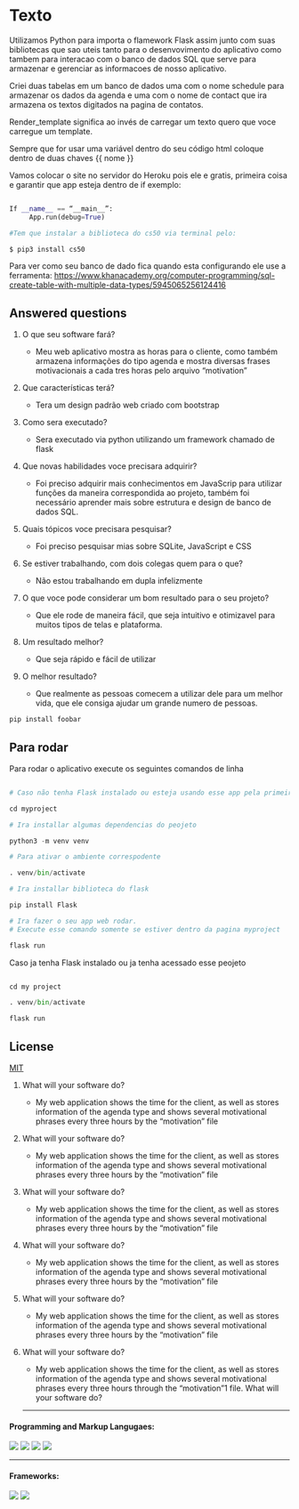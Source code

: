 # Texto

Utilizamos Python para importa o flamework Flask assim junto com suas bibliotecas 
que sao uteis tanto para o desenvovimento do aplicativo como tambem para interacao 
com o banco de dados SQL que serve para armazenar e gerenciar as informacoes de nosso
aplicativo. 

Criei duas tabelas em um banco de dados uma com o nome schedule para armazenar os dados da agenda
e uma com o nome de contact que ira armazena os textos digitados na pagina de contatos. 

Render_template significa ao invés de carregar um texto quero que voce carregue um template. 

Sempre que for usar uma variável dentro do seu código html coloque dentro de duas chaves {{ nome }} 

Vamos colocar o site no servidor do Heroku pois ele e gratis, primeira coisa e garantir que app esteja dentro de if exemplo: 

```python

If __name__ == “__main__”:
     App.run(debug=True)

#Tem que instalar a biblioteca do cs50 via terminal pelo: 

$ pip3 install cs50


```

Para ver como seu banco de dado fica quando esta configurando ele use a ferramenta: https://www.khanacademy.org/computer-programming/sql-create-table-with-multiple-data-types/5945065256124416



## Answered questions

1. O que seu software fará? 
    - Meu web aplicativo mostra as horas para o cliente, como também armazena informações do tipo agenda e mostra diversas frases motivacionais a cada tres horas pelo arquivo “motivation”


2. Que características terá?
    - Tera um design padrão web criado com bootstrap


3. Como sera executado?
    - Sera executado via python utilizando um framework chamado de flask 


4. Que novas habilidades voce precisara adquirir?
    - Foi preciso adquirir mais conhecimentos em JavaScrip para utilizar funções da maneira correspondida ao projeto, também foi necessário aprender mais sobre estrutura e design de banco de dados SQL. 

5. Quais tópicos voce precisara pesquisar?
    - Foi preciso pesquisar mias sobre SQLite, JavaScript e CSS



6. Se estiver trabalhando, com dois colegas quem para o que? 
    - Não estou trabalhando em dupla infelizmente 


7. O que voce pode considerar um bom resultado para o seu projeto?
    - Que ele rode de maneira fácil, que seja intuitivo e otimizavel para muitos tipos de telas e plataforma. 

8. Um resultado melhor? 
    - Que seja rápido e fácil de utilizar 
8. O melhor resultado? 
    -  Que realmente as pessoas comecem a utilizar dele para um melhor vida, que ele consiga ajudar um grande numero de pessoas. 





```bash
pip install foobar
```

## Para rodar 

Para rodar o aplicativo execute os seguintes comandos de linha


```python

# Caso não tenha Flask instalado ou esteja usando esse app pela primeira vez

cd myproject

# Ira installar algumas dependencias do peojeto

python3 -m venv venv 

# Para ativar o ambiente correspodente

. venv/bin/activate 

# Ira installar biblioteca do flask

pip install Flask

# Ira fazer o seu app web rodar.
# Execute esse comando somente se estiver dentro da pagina myproject

flask run

```

Caso ja tenha Flask instalado ou ja tenha acessado esse peojeto

```python

cd my project

. venv/bin/activate

flask run
```



## License

[MIT](https://choosealicense.com/licenses/mit/)

1. What will your software do?
      - My web application shows the time for the client, as well as stores information of the agenda type and shows several motivational phrases every three hours by the “motivation” file

1. What will your software do?
      - My web application shows the time for the client, as well as stores information of the agenda type and shows several motivational phrases every three hours by the “motivation” file
1. What will your software do?
      - My web application shows the time for the client, as well as stores information of the agenda type and shows several motivational phrases every three hours by the “motivation” file
1. What will your software do?
      - My web application shows the time for the client, as well as stores information of the agenda type and shows several motivational phrases every three hours by the “motivation” file
1. What will your software do?
      - My web application shows the time for the client, as well as stores information of the agenda type and shows several motivational phrases every three hours by the “motivation” file
1. What will your software do?
      - My web application shows the time for the client, as well as stores information of the agenda type and shows several motivational phrases every three hours through the “motivation”1 file. What will your software do?

     ------------------------------------------------------------------------------------------------------------------------
#### Programming and Markup Langugaes:

<a><img class="icons_curve" src="https://img.shields.io/badge/HTML5-E34F26?style=for-the-badge&logo=HTML5&logoColor=white"/></a>
<a><img class="icons_curve" src="https://img.shields.io/badge/CSS3-1572B6?style=for-the-badge&logo=CSS3&logoColor=white"/></a>
<a><img class="icons_curve" src="https://img.shields.io/badge/JavaScript-F7DF1E?style=for-the-badge&logo=JavaScript&logoColor=black"/></a>
<a><img class="icons_curve" src="https://img.shields.io/badge/Python-3776AB?style=for-the-badge&logo=Python&logoColor=white"/></a>



------------------------------------------------------------------------------------------------------------------------
#### Frameworks:

<a><img class="icons_curve" src="https://img.shields.io/badge/Flask-000000?style=for-the-badge&logo=Flask&logoColor=white"/></a>
<a><img class="icons_curve" src="https://img.shields.io/badge/Bootstrap-7952B3?style=for-the-badge&logo=Bootstrap&logoColor=white"/></a>
